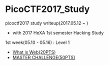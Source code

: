 # PicoCTF2017_Study
picoctf2017 study writeup(2017.05.12 ~ )

+ with 2017 HeXA 1st semester Hacking Study  

1st week(05.10 - 05.16) : Level 1 
* [What is Web(20PTS)](1-What_is_web.md)
* [MASTER CHALLENGE(50PTS)](1-Master_challenge.md)
